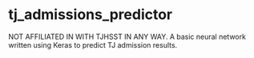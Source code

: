 # tj_admissions_predictor
NOT AFFILIATED IN WITH TJHSST IN ANY WAY. A basic neural network written using Keras to predict TJ admission results.
